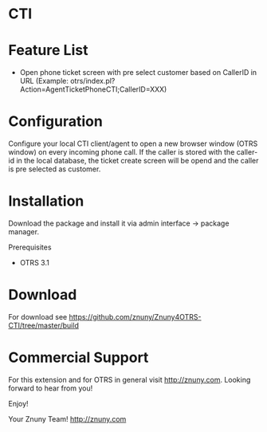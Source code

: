 CTI
===




Feature List
============
* Open phone ticket screen with pre select customer based on CallerID in URL (Example: otrs/index.pl?Action=AgentTicketPhoneCTI;CallerID=XXX)  

Configuration
=============
Configure your local CTI client/agent to open a new browser window (OTRS window) on every incoming phone call. If the caller is stored with the caller-id in the local database, the ticket create screen will be opend and the caller is pre selected as customer.   

Installation
============
Download the package and install it via admin interface -> package manager.

Prerequisites
* OTRS 3.1

Download
========
For download see https://github.com/znuny/Znuny4OTRS-CTI/tree/master/build

Commercial Support
==================
For this extension and for OTRS in general visit http://znuny.com. Looking forward to hear from you!

Enjoy!

 Your Znuny Team!
 http://znuny.com


